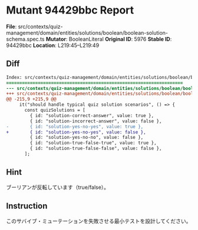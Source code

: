 # Mutant 94429bbc Report

**File**: src/contexts/quiz-management/domain/entities/solutions/boolean/boolean-solution-schema.spec.ts
**Mutator**: BooleanLiteral
**Original ID**: 5976
**Stable ID**: 94429bbc
**Location**: L219:45–L219:49

## Diff

```diff
Index: src/contexts/quiz-management/domain/entities/solutions/boolean/boolean-solution-schema.spec.ts
===================================================================
--- src/contexts/quiz-management/domain/entities/solutions/boolean/boolean-solution-schema.spec.ts	original
+++ src/contexts/quiz-management/domain/entities/solutions/boolean/boolean-solution-schema.spec.ts	mutated #5976
@@ -215,9 +215,9 @@
     it("should handle typical quiz solution scenarios", () => {
       const quizSolutions = [
         { id: "solution-correct-answer", value: true },
         { id: "solution-incorrect-answer", value: false },
-        { id: "solution-yes-no-yes", value: true },
+        { id: "solution-yes-no-yes", value: false },
         { id: "solution-yes-no-no", value: false },
         { id: "solution-true-false-true", value: true },
         { id: "solution-true-false-false", value: false },
       ];
```

## Hint

ブーリアンが反転しています（true/false）。

## Instruction

このサバイブ・ミューテーションを失敗させる最小テストを設計してください。
